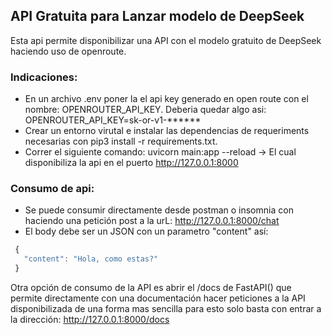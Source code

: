 ## API Gratuita para Lanzar modelo de DeepSeek

Esta api permite disponibilizar una API con el modelo gratuito de DeepSeek haciendo uso de openroute.

### Indicaciones:
- En un archivo .env poner la el api key generado en open route con el nombre: OPENROUTER_API_KEY. Deberia quedar algo asi: OPENROUTER_API_KEY=sk-or-v1-******
- Crear un entorno virutal e instalar las dependencias de requeriments necesarias con pip3 install -r requirements.txt.
- Correr el siguiente comando: uvicorn main:app --reload -> El cual disponibiliza la api en el puerto http://127.0.0.1:8000

### Consumo de api:
- Se puede consumir directamente desde postman o insomnia con haciendo una petición post a la urL: http://127.0.0.1:8000/chat
- El body debe ser un JSON con un parametro "content" así:
 ```javascript
  {
    "content": "Hola, como estas?"
  }
```
Otra opción de consumo de la API es abrir el /docs de FastAPI() que permite directamente con una documentación hacer peticiones a la API disponibilizada de una forma mas sencilla
para esto solo basta con entrar a la dirección: http://127.0.0.1:8000/docs
